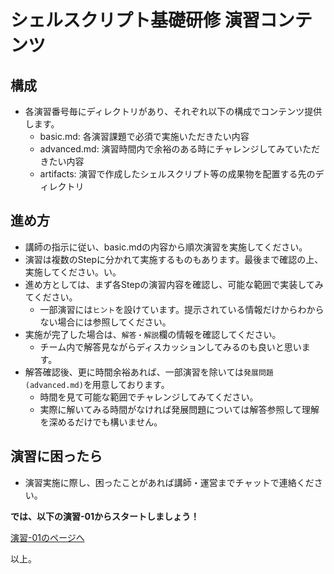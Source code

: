 # シェルスクリプト基礎研修 演習コンテンツ

## 構成

- 各演習番号毎にディレクトリがあり、それぞれ以下の構成でコンテンツ提供します。
    - basic.md: 各演習課題で必須で実施いただきたい内容
    - advanced.md: 演習時間内で余裕のある時にチャレンジしてみていただきたい内容
    - artifacts: 演習で作成したシェルスクリプト等の成果物を配置する先のディレクトリ

## 進め方

- 講師の指示に従い、basic.mdの内容から順次演習を実施してください。
- 演習は複数のStepに分かれて実施するものもあります。最後まで確認の上、実施してください。い。
- 進め方としては、まず各Stepの演習内容を確認し、可能な範囲で実装してみてください。
    - 一部演習には`ヒント`を設けています。提示されている情報だけからわからない場合には参照してください。
- 実施が完了した場合は、`解答・解説`欄の情報を確認してください。
    - チーム内で解答見ながらディスカッションしてみるのも良いと思います。
- 解答確認後、更に時間余裕あれば、一部演習を除いては`発展問題(advanced.md)`を用意しております。
    - 時間を見て可能な範囲でチャレンジしてみてください。
    - 実際に解いてみる時間がなければ発展問題については解答参照して理解を深めるだけでも構いません。

## 演習に困ったら

- 演習実施に際し、困ったことがあれば講師・運営までチャットで連絡ください。

**では、以下の演習-01からスタートしましょう！**

[演習-01のページへ](./01/basic.md)

以上。